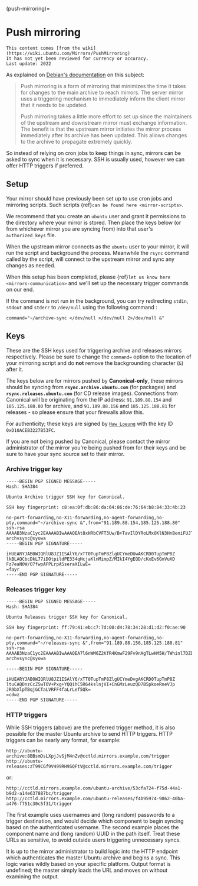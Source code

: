 (push-mirroring)=
# Push mirroring

```{note}
This content comes [from the wiki](https://wiki.ubuntu.com/Mirrors/PushMirroring)
It has not yet been reviewed for currency or accuracy.
Last update: 2022
```

As explained on [Debian's documentation](http://www.debian.org/mirror/push_mirroring)
on this subject:

> Push mirroring is a form of mirroring that minimizes the time it takes 
> for changes to the main archive to reach mirrors. The server mirror uses
> a triggering mechanism to immediately inform the client mirror that it
> needs to be updated.
>
> Push mirroring takes a little more effort to set up since the maintainers
> of the upstream and downstream mirror must exchange information. The 
> benefit is that the upstream mirror initiates the mirror process immediately
> after its archive has been updated. This allows changes to the archive to
> propagate extremely quickly. 

So instead of relying on cron jobs to keep things in sync, mirrors can be asked
to sync when it is necessary. SSH is usually used, however we can offer HTTP
triggers if preferred.

## Setup

Your mirror should have previously been set up to use cron jobs and mirroring
scripts. Such scripts {ref}`can be found here <mirror-scripts>`.

We recommend that you create an `ubuntu` user and grant it permissions to the
directory where your mirror is stored. Then place the keys below (or from
whichever mirror you are syncing from) into that user's `authorized_keys` file.

When the upstream mirror connects as the `ubuntu` user to your mirror, it will
run the script and background the process. Meanwhile the `rsync` command called
by the script, will connect to the upstream mirror and sync any changes as needed.

When this setup has been completed, please {ref}`let us know here <mirrors-communication>`
and we'll set up the necessary trigger commands on our end.

If the command is not run in the background, you can try redirecting `stdin`,
`stdout` and `stderr` to `/dev/null` using the following command :

```
command="~/archive-sync </dev/null >/dev/null 2>/dev/null &"
```

## Keys

These are the SSH keys used for triggering archive and releases mirrors
respectively. Please be sure to change the `command=` option to the location of
your mirroring script and do **not** remove the backgrounding character (`&`)
after it.

The keys below are for mirrors pushed by **Canonical-only**, these mirrors
should be syncing from **`rsync.archive.ubuntu.com`** (for packages) and
**`rsync.releases.ubuntu.com`** (for CD release images). Connections from
Canonical will be originating from the IP address: `91.189.88.154` and
`185.125.188.80` for archive, and `91.189.88.156` and `185.125.188.81` for
releases - so please ensure that your firewalls allow this.

For authenticity; these keys are signed by
[`Haw Loeung`](https://launchpad.net/~hloeung) with the key ID `0xD10ACEB3227B53FC`.

If you are not being pushed by Canonical, please contact the mirror
administrator of the mirror you're being pushed from for their keys and be sure
to have your sync source set to their mirror.

### Archive trigger key

```
-----BEGIN PGP SIGNED MESSAGE-----
Hash: SHA384

Ubuntu Archive trigger SSH key for Canonical.

SSH key fingerprint: c8:ea:0f:db:86:da:64:86:de:76:64:b8:84:33:4b:23

no-port-forwarding,no-X11-forwarding,no-agent-forwarding,no-pty,command="~/archive-sync &",from="91.189.88.154,185.125.188.80" ssh-rsa AAAAB3NzaC1yc2EAAAABIwAAAQEAt8xHRbCVFT3Uw/B+TavIlDYRoLMxOKlN3HnBeniFUJTto5Im52FbT3ODfMszz5/BIAnXBf1baWDljHErx4huohh9MxyovZ0h8GYCmMy7dZzsrV5eYhLXd2idCOKIl6gr0BTgTlJOKOgVEoZ2YtiU9MnNzRk3gkBeCMDJrnQOCC8Sko0F0RUJnrzLXOdtvDfNu7Ff+tRNb4PwrU3inbm2YJRnOoZI9vIsv/9DwsMm9d+YIIOz/7y5jLGhZ34nXzhmI6cJO92+Ve5ubhbbpKUFQAh2L1PP6A+I7jHvoWHToSaZlt+DCN4Kg+JlZuf2FXk8MeHkEc6qWWHQTFF8/ArKew== archvsync@syowa
-----BEGIN PGP SIGNATURE-----

iHUEARYJAB0WIQRlU8JZ1ISAlY6/xTT0TupTmP8ZlgUCYmeDUwAKCRD0TupTmP8Z
lkBLAQCbcDkL77iDOtpildPE334qHcjaKlnMimpZ/MIkI4YgEQD/cKxEv6GnVuXD
Fz7eaN0W/O7fwpAFPLrpASseraXILwE=
=fayr
-----END PGP SIGNATURE-----
```

### Releases trigger key

```
-----BEGIN PGP SIGNED MESSAGE-----
Hash: SHA384

Ubuntu Releases trigger SSH key for Canonical.

SSH key fingerprint: ff:79:41:eb:c7:7d:00:d4:78:34:28:d1:d2:f0:ae:90

no-port-forwarding,no-X11-forwarding,no-agent-forwarding,no-pty,command="~/releases-sync &",from="91.189.88.156,185.125.188.81" ssh-rsa AAAAB3NzaC1yc2EAAAABIwAAAQEA7l6nWM6Z2KfR4KmwF29Fv9nAgTLwHM5H/TWhinl7DZDG+Jn+TC9kll3cuyGByhwh/mNTwbyvsyiDSXFtbglowQoPSW4rhOEVy6s+/lDjDBGTDsgk8wyBqlNJRlppODsl+kqX0IqAIc3XJ9luDl894tD5rxhiXzqXL3c8r8CuhPkGdUCCMbWU4OUAIjIAs8DClYzjrAZ54IVbk5gTjDYUtlSLNXjm1rZ788h65waKBn4/LV+8nEaFIPA9FxPZI6VLmKGO/RQqZrLPNKOzotmkofV1jV2OmQNHzIwu2seV6HGYqZc3U9jE2+Eat86C6IMYS7KPxVoQd6AnHjRMlhyb6Q== archvsync@syowa

-----BEGIN PGP SIGNATURE-----

iHUEARYJAB0WIQRlU8JZ1ISAlY6/xTT0TupTmP8ZlgUCYmeDvgAKCRD0TupTmP8Z
ltuCAQDnzCcZ5wTOV+Pxg+YQQihC5R64kslnjVI+CnGMzLeuzQD7B5pkoeRneVJp
JR9bXlpTBqjGCTaLVRFF4faLrLef5Qk=
=cdwz
-----END PGP SIGNATURE-----
```

### HTTP triggers

While SSH triggers (above) are the preferred trigger method, it is also possible
for the master Ubuntu archive to send HTTP triggers.
HTTP triggers can be nearly any format, for example:

```
http://ubuntu-archive:8BBsmDsLXpjJvSjM4nZv@cctld.mirrors.example.com/trigger
http://ubuntu-releases:zT99CGf9V499RH9SQFtV@cctld.mirrors.example.com/trigger
```

or:

```
http://cctld.mirrors.example.com/ubuntu-archive/53cfa724-f75d-44a1-b9d2-a14e637887bc/trigger
http://cctld.mirrors.example.com/ubuntu-releases/f4b95974-9862-40ba-a476-f751c30c5f31/trigger
```

The first example uses usernames and (long random) passwords to a trigger
destination, and would decide which component to begin syncing based on the
authenticated username. The second example places the component name and (long
random) UUID in the path itself. Treat these URLs as sensitive, to avoid outside
users triggering unnecessary syncs.

It is up to the mirror administrator to build logic into the HTTP endpoint which
authenticates the master Ubuntu archive and begins a sync. This logic varies
wildly based on your specific platform. Output format is undefined; the master
simply loads the URL and moves on without examining the output.

